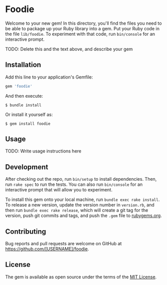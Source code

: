 # Foodie

Welcome to your new gem! In this directory, you'll find the files you need to be able to package up your Ruby library into a gem. Put your Ruby code in the file `lib/foodie`. To experiment with that code, run `bin/console` for an interactive prompt.

TODO: Delete this and the text above, and describe your gem

## Installation

Add this line to your application's Gemfile:

```ruby
gem 'foodie'
```

And then execute:

    $ bundle install

Or install it yourself as:

    $ gem install foodie

## Usage

TODO: Write usage instructions here

## Development

After checking out the repo, run `bin/setup` to install dependencies. Then, run `rake spec` to run the tests. You can also run `bin/console` for an interactive prompt that will allow you to experiment.

To install this gem onto your local machine, run `bundle exec rake install`. To release a new version, update the version number in `version.rb`, and then run `bundle exec rake release`, which will create a git tag for the version, push git commits and tags, and push the `.gem` file to [rubygems.org](https://rubygems.org).

## Contributing

Bug reports and pull requests are welcome on GitHub at https://github.com/[USERNAME]/foodie.

## License

The gem is available as open source under the terms of the [MIT License](https://opensource.org/licenses/MIT).
